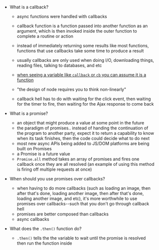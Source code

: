 - What is a callback?
  - async functions were handled with callbacks
  - callback function is a function passed into another function as an argument, which is then invoked inside the outer function to complete a routine or action
  - instead of immediately returning some results like most functions, functions that use callbacks take some time to produce a result
  - usually callbacks are only used when doing I/O, downloading things, reading files, talking to databases, and etc
  - [when seeing a variable like `callback` or `cb` you can assume it is a function](https://github.com/maxogden/art-of-node#callbacks)
  - "the design of node requires you to think non-linearly"

  - callback hell has to do with waiting for the click event, then waiting for the timer to fire, then waiting for the Ajax response to come back
- What is a promise?
  - an object that might produce a value at some point in the future
  - the paradigm of promises.. instead of handing the continuation of the program to another party, expect it to return a capability to know when its task finishes, then the code could decide what to do next
  - most new async APIs being added to JS/DOM platforms are being built on Promises
  - a Promise is a future value
  - `Promise.all` method takes an array of promises and fires one callback once they are all resolved (an example of using this method is firing off multiple requests at once)

- When should you use promises over callbacks?
  - when having to do more callbacks (such as loading an image, then after that's done, loading another image, then after that's done, loading another image, and etc), it's more worthwhile to use promises over callbacks--such that you don't go through callback hell
  - promises are better composed than callbacks
  - async callbacks

- What does the `.then()` function do?
  - `.then()` tells the the variable to wait until the promise is resolved then run the function inside